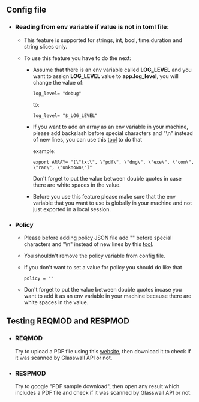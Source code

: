 ## Config file

- ### **Reading from env variable if value is not in toml file**:

  - This feature is supported for strings, int, bool, time.duration and string slices only.

  - To use this feature you have to do the next:

    - Assume that there is an env variable called **LOG_LEVEL** and you want to assign **LOG_LEVEL** value to **app.log_level**, you will change the value of:

      ```
      log_level= "debug"
      ```

      to:

      ```
      log_level= "$_LOG_LEVEL"
      ```

    - If you want to add an array as an env variable in your machine, please add backslash before special characters and "\n" instead of new lines, you can use this [tool](https://www.freeformatter.com/json-escape.html) to do that

      example:

      ```
      export ARRAY= "[\"txt\", \"pdf\", \"dmg\", \"exe\", \"com\", \"rar\", \"unknown\"]"
      ```

      Don't forget to put the value between double quotes in case there are white spaces in the value.

    - Before you use this feature please make sure that the env variable that you want to use is globally in your machine and not just exported in a local session.

- ### **Policy**

  - Please before adding policy JSON file add "\" before special characters and "\n" instead of new lines by this [tool](https://www.freeformatter.com/json-escape.html).

  - You shouldn't remove the policy variable from config file.

  - if you don't want to set a value for policy you should do like that

    ```
    policy = ""
    ```

  - Don't forget to put the value between double quotes incase you want to add it as an env variable in your machine because there are white spaces in the value.

    

## Testing REQMOD and RESPMOD

- ### REQMOD

  Try to upload a PDF file using this [website](https://filebin.net/), then download it to check if it was scanned by Glasswall API or not.

  

- ### RESPMOD 

  Try to google "PDF sample download", then open any result which includes a PDF file and check if it was scanned by Glasswall API or not.